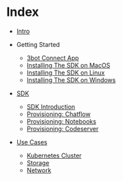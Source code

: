 # Index

- [Intro](./intro/intro.md)
- Getting Started
    - [3bot Connect App](./gettingstarted/3bot_connect_app.md)
    - [Installing The SDK on MacOS](./gettingstarted/sdk_macos.md)
    - [Installing The SDK on Linux](./gettingstarted/sdk_linux.md)
    - [Installing The SDK on Windows](./gettingstarted/sdk_windows.md)

- [SDK]()
    - [SDK Introduction](./sdk/sdk_introduction.md)
    - [Provisioning: Chatflow]()
    - [Provisioning: Notebooks]()
    - [Provisioning: Codeserver]()
- [Use Cases]()
    - [Kubernetes Cluster](./usecases/compute/kubernetes_cluster.md)
    - [Storage](./usecases/storage/s3_storage.md)
    - [Network](./usecases/network/overlay_network.md)
    

